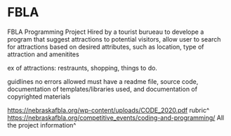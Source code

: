 # FBLA
FBLA Programming Project 
Hired by a tourist burueau to develope a program that suggest attractions to potential visitors, allow user to search for attractions based on desired attributes, such as location, type of attraction and amenitites

ex of attractions: restraunts, shopping, things to do.

guidlines
no errors allowed
must have a readme file, source code, documentation of templates/libraries used, and documentation of copyrighted materials

https://nebraskafbla.org/wp-content/uploads/CODE_2020.pdf 
rubric^
https://nebraskafbla.org/competitive_events/coding-and-programming/
All the project information^
